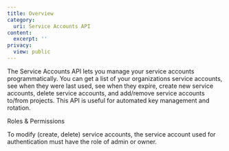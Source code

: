 ```yaml
---
title: Overview
category:
  uri: Service Accounts API
content:
  excerpt: ''
privacy:
  view: public
---
```

The Service Accounts API lets you manage your service accounts programmatically. You can get a list of your organizations service accounts, see when they were last used, see when they expire, create new service accounts, delete service accounts, and add/remove service accounts to/from projects. This API is useful for automated key management and rotation.

<Callout icon="📘" theme="info">
  Roles & Permissions

  To modify (create, delete) service accounts, the service account used for authentication must have the role of admin or owner.
</Callout>
